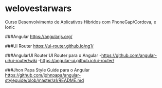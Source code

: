 # welovestarwars
Curso Desenvolvimento de Aplicativos Híbridos com PhoneGap/Cordova, e Ionic

###Angular
https://angularjs.org/

###UI Router
https://ui-router.github.io/ng1/

###AngularUI Router
UI Router para o Angular
-https://github.com/angular-ui/ui-router/wiki
-https://angular-ui.github.io/ui-router/



###Jhon Papa Style Guide para o Angular
https://github.com/johnpapa/angular-styleguide/blob/master/a1/README.md
